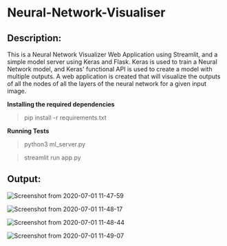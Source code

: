 
# Neural-Network-Visualiser

## Description:
This is a Neural Network Visualizer Web Application using Streamlit, and a simple model server using Keras and Flask.
Keras is used to train a Neural Network model, and Keras' functional API is used to create a model with multiple outputs. A web application is created that will visualize the outputs of all the nodes of all the layers of the neural network for a given input image.

**Installing the required dependencies**
> pip install -r requirements.txt

**Running Tests**
>python3 ml_server.py

>streamlit run app.py


## Output:
![Screenshot from 2020-07-01 11-47-59](https://user-images.githubusercontent.com/55942093/86211284-c4872800-bb93-11ea-9322-8638f89ef2c8.png)

![Screenshot from 2020-07-01 11-48-17](https://user-images.githubusercontent.com/55942093/86211348-dec10600-bb93-11ea-9575-20adac5bad22.png)

![Screenshot from 2020-07-01 11-48-44](https://user-images.githubusercontent.com/55942093/86211352-e2ed2380-bb93-11ea-97ba-5ddf523ddf3d.png)

![Screenshot from 2020-07-01 11-49-07](https://user-images.githubusercontent.com/55942093/86211358-e4b6e700-bb93-11ea-8e02-bfec37afe52c.png)
